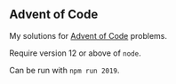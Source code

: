 ## Advent of Code

My solutions for [Advent of Code](https://adventofcode.com) problems.

Require version 12 or above of `node`.

Can be run with `npm run 2019`.


